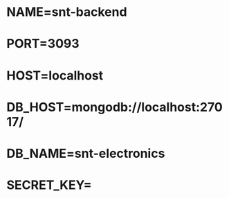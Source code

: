 # NAME=snt-backend
# PORT=3093
# HOST=localhost
# DB_HOST=mongodb://localhost:27017/
# DB_NAME=snt-electronics
# SECRET_KEY=